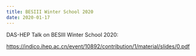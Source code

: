 ```yaml
---
title: BESIII Winter School 2020 
date: 2020-01-17 
---
```


DAS-HEP Talk on BESIII Winter School 2020: 

<https://indico.ihep.ac.cn/event/10892/contribution/1/material/slides/0.pdf>





